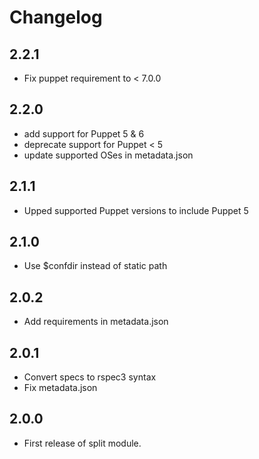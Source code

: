 # Changelog

## 2.2.1

- Fix puppet requirement to < 7.0.0

## 2.2.0

- add support for Puppet 5 & 6
- deprecate support for Puppet < 5
- update supported OSes in metadata.json

## 2.1.1

- Upped supported Puppet versions to include Puppet 5

## 2.1.0

- Use $confdir instead of static path

## 2.0.2

- Add requirements in metadata.json

## 2.0.1

- Convert specs to rspec3 syntax
- Fix metadata.json

## 2.0.0

- First release of split module.
